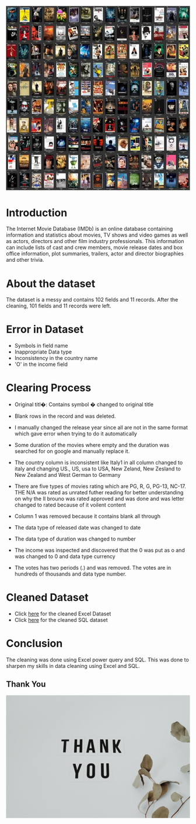 
![](Homeimage.jpeg)
----
# Introduction

The Internet Movie Database (IMDb) is an online database containing information and statistics about movies, TV shows and video games as well as actors, directors and other film industry professionals. This information can include lists of cast and crew members, movie release dates and box office information, plot summaries, trailers, actor and director biographies and other trivia.

# About the dataset 
The dataset is a messy and contains 102 fields and 11 records. After the cleaning, 101 fields and 11 records were left. 

# Error in Dataset
- Symbols in field name 
- Inappropriate Data type 
- Inconsistency in the country name 
- 'O' in the income field 

# Clearing Process

- Original titl�: Contains symbol � changed to original title 

- Blank rows in the record and was deleted.

- I manually changed the release year since all are not in the same format which gave error when trying to do it automatically 

- Some duration of the movies where empty and the duration was searched for on google and manually replace it. 

- The country column is inconsistent like Italy1 in all column changed to italy and changing US., US, usa to USA, New Zeland, New Zesland to New Zealand 
and West German to Germany

- There are five types of movies rating which are PG, R, G, PG-13, NC-17. THE N/A was rated as unrated futher reading for better understanding on why the II brouno was rated approved and was done and was letter changed to rated because of it voilent content  

- Column 1 was removed because it contains blank all through

- The data type of released date was changed to date 

- The data type of duration was changed to number

- The income was inspected and discovered that the 0  was put as  o and was changed to 0 and data type currency 

- The votes has two periods (.) and was removed. The votes are in hundreds of thousands and data type number.

# Cleaned Dataset
- Click [here](https://github.com/Aosanusi30/IMDb-Dataset-Cleaning/blob/main/Cleaned%20IMDb%20Excel%20Dataset/clean_IMDb%20dataset.xlsx) for the cleaned Excel Dataset
- Click [here](https://github.com/Aosanusi30/IMDb-Dataset-Cleaning/commit/1b8af091671a0c42413791ba9221c809b5973c7b) for the cleaned SQL dataset

# Conclusion 
The cleaning was done using Excel power query and SQL. This was done to sharpen my skills in data cleaning using Excel and SQL. 

## Thank You 
![](Thankyou.jpg)
